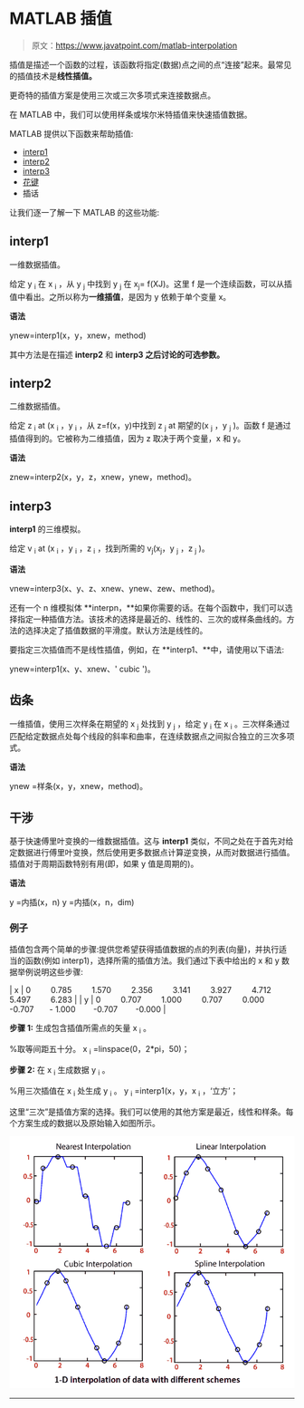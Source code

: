 # MATLAB 插值

> 原文：<https://www.javatpoint.com/matlab-interpolation>

插值是描述一个函数的过程，该函数将指定(数据)点之间的点“连接”起来。最常见的插值技术是**线性插值。**

更奇特的插值方案是使用三次或三次多项式来连接数据点。

在 MATLAB 中，我们可以使用样条或埃尔米特插值来快速插值数据。

MATLAB 提供以下函数来帮助插值:

*   [interp1](#interp1)
*   [interp2](#interp2)
*   [interp3](#interp3)
*   [花键](#spline)
*   插话

让我们逐一了解一下 MATLAB 的这些功能:

## interp1

一维数据插值。

给定 y <sub>i</sub> 在 x <sub>i</sub> ，从 y <sub>j</sub> 中找到 y <sub>j</sub> 在 x<sub>j</sub>= f(XJ)。这里 f 是一个连续函数，可以从插值中看出。之所以称为**一维插值**，是因为 y 依赖于单个变量 x。

**语法**

ynew=interp1(x，y，xnew，method)

其中方法是在描述 **interp2** 和 **interp3 之后讨论的可选参数。**

## interp2

二维数据插值。

给定 z <sub>i</sub> at (x <sub>i</sub> ，y <sub>i</sub> ，从 z=f(x，y)中找到 z <sub>j</sub> at 期望的(x <sub>j</sub> ，y <sub>j</sub> )。函数 f 是通过插值得到的。它被称为二维插值，因为 z 取决于两个变量，x 和 y。

**语法**

znew=interp2(x，y，z，xnew，ynew，method)。

## interp3

**interp1** 的三维模拟。

给定 v <sub>i</sub> at (x <sub>i</sub> ，y <sub>i</sub> ，z <sub>i</sub> ，找到所需的 v<sub>j</sub>(x<sub>j</sub>，y <sub>j</sub> ，z <sub>j</sub> )。

**语法**

vnew=interp3(x、y、z、xnew、ynew、zew、method)。

还有一个 n 维模拟体 **interpn，**如果你需要的话。在每个函数中，我们可以选择指定一种插值方法。该技术的选择是最近的、线性的、三次的或样条曲线的。方法的选择决定了插值数据的平滑度。默认方法是线性的。

要指定三次插值而不是线性插值，例如，在 **interp1、**中，请使用以下语法:

ynew=interp1(x、y、xnew、' cubic ')。

## 齿条

一维插值，使用三次样条在期望的 x <sub>j</sub> 处找到 y <sub>j</sub> ，给定 y <sub>i</sub> 在 x <sub>i</sub> 。三次样条通过匹配给定数据点处每个线段的斜率和曲率，在连续数据点之间拟合独立的三次多项式。

**语法**

ynew =样条(x，y，xnew，method)。

## 干涉

基于快速傅里叶变换的一维数据插值。这与 **interp1** 类似，不同之处在于首先对给定数据进行傅里叶变换，然后使用更多数据点计算逆变换，从而对数据进行插值。插值对于周期函数特别有用(即，如果 y 值是周期的)。

**语法**

y =内插(x，n)
y =内插(x，n，dim)

### 例子

插值包含两个简单的步骤:提供您希望获得插值数据的点的列表(向量)，并执行适当的函数(例如 interp1)，选择所需的插值方法。我们通过下表中给出的 x 和 y 数据举例说明这些步骤:

| x | 0         0.785         1.570         2.356         3.141         3.927         4.712         5.497         6.283 |
| y | 0         0.707         1.000         0.707         0.000         -0.707       - 1.000        -0.707        -0.000 |

**步骤 1:** 生成包含插值所需点的矢量 x <sub>i</sub> 。

%取等间距五十分。
x <sub>i</sub> =linspace(0，2*pi，50)；

**步骤 2:** 在 x <sub>i</sub> 生成数据 y <sub>i</sub> 。

%用三次插值在 x <sub>i</sub> 处生成 y <sub>i</sub> 。
y <sub>i</sub> =interp1(x，y，x <sub>i</sub> ，‘立方’；

这里“三次”是插值方案的选择。我们可以使用的其他方案是最近，线性和样条。每个方案生成的数据以及原始输入如图所示。

![MATLAB Interpolation](img/8136d2f57f01d4f70850763930736b90.png)

* * *